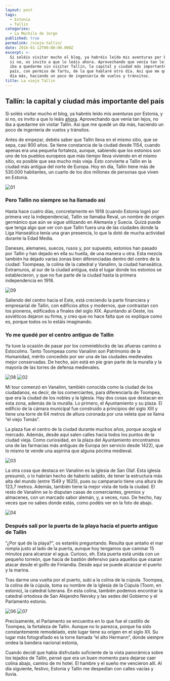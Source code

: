 ```yaml
---
layout: post
tags:
  - Estonia
  - Tallin
categories:
  - La Mochila de Jorge
published: true
permalink: /vieja-tallin/
date: 2016-01-12T00:00:00.000Z
excerpt: >-
  Si soléis visitar mucho el blog, ya habréis leído mis aventuras por Estonia, y
  si no, os invito a que lo leáis ahora. Aprovechando que venía tan lejos, no
  iba a quedarme sin visitar Tallin, la capital y ciudad más importante del
  país, con permiso de Tartu, de la que hablaré otro día. Así que me quedé un
  día más, haciendo un poco de ingeniería de vuelos y tránsitos.
title: La vieja Tallin
---
```

## Tallín: la capital y ciudad más importante del país
Si soléis visitar mucho el blog, ya habréis leído mis aventuras por Estonia, y si no, os invito a que lo leáis [ahora](https://archivo.yrjo.eu/evs-estonia-trabajo/). Aprovechando que venía tan lejos, no iba a quedarme sin visitar Tallin. Así que me quedé un día más, haciendo un poco de ingeniería de vuelos y tránsitos. 

Antes de empezar, debéis saber que Tallin lleva en el mismo sitio, que se sepa, casi 900 años. Se tiene constancia de la ciudad desde 1154, cuando apenas era una pequeña fortaleza, aunque, sabiendo que los estonios son uno de los pueblos europeos que más tiempo lleva viviendo en el mismo sitio, es posible que sea mucho más vieja. Ésto convierte a Tallin en la ciudad más antigua del norte de Europa. Hoy en día, Tallin tiene más de 530.000 habitantes, un cuarto de los dos millones de personas que viven en Estonia.

![01](https://raw.githubusercontent.com/eyrjo/archivo/49696e0f31acd9b95c369446301d6725653ce7c2/assets/img/tallin/01.jpg)

### Pero Tallin no siempre se ha llamado así
Hasta hace cuatro días, concretamente en 1918 (cuando Estonia logró por primera vez la independencia), Tallin se llamaba Reval, un nombre de origen germánico que aún se sigue utilizando en Alemania y Suecia. Quizá puede que tenga algo que ver con que Tallin fuera una de las ciudades donde la Liga Hanseática tenía una gran presencia, lo que la dotó de mucha actividad durante la Edad Media. 

Daneses, alemanes, suecos, rusos y, por supuesto, estonios han pasado por Tallin y han dejado en ella su huella, de una manera u otra. Esta mezcla también ha dejado varias zonas bien diferenciadas dentro del centro de la ciudad: Toompeaa, la colina de la catedral y Vanalinn, la ciudad hanseática. Extramuros, al sur de la ciudad antigua, está el lugar donde los estonios se establecieron, y que no fue parte de la ciudad hasta la primera independencia en 1918. 

![09](https://raw.githubusercontent.com/eyrjo/archivo/49696e0f31acd9b95c369446301d6725653ce7c2/assets/img/tallin/09.jpg)

Saliendo del centro hacia el Este, está creciendo la parte financiera y empresarial de Tallin, con edificios altos y modernos, que contrastan con los pioneros, edificados a finales del siglo XIX. Apuntando al Oeste, los soviéticos dejaron su firma, y creo que no hace falta que os explique como es, porque todos os lo estáis imaginando. 

### Yo me quedé por el centro antiguo de Tallin
Ya tuve la ocasión de pasar por los commieblocks de las afueras camino a Estocolmo. Tanto Toompeaa como Vanalinn son Patrimonio de la Humanidad, mérito concedido por ser una de las ciudades medievales mejor conservadas. De hecho, aún está en pie gran parte de la muralla y la mayoría de las torres de defensa medievales. 

![08](https://raw.githubusercontent.com/eyrjo/archivo/6b33e2069be07b54896aa8c06e6c0647c6481059/assets/img/tallin/08.jpg)
![02](https://raw.githubusercontent.com/eyrjo/archivo/49696e0f31acd9b95c369446301d6725653ce7c2/assets/img/tallin/02.jpg)

Mi tour comenzó en Vanalinn, también conocida como la ciudad de los ciudadanos, es decir, de los comerciantes, para diferenciarla de Toompea, que era la ciudad de los nobles y la Iglesia. Hay dos cosas que destacan en esta zona, además de la muralla. Lo primero, el Ayuntamiento y su plaza. El edificio de la cámara municipal fue construido a principios del siglo XIII y tiene una torre de 64 metros de altura coronada por una veleta que se llama “el viejo Tomás”. 

La plaza fue el centro de la ciudad durante muchos años, porque acogía el mercado. Además, desde aquí salen calles hacia todos los puntos de la ciudad vieja. Como curiosidad, en la plaza del Ayuntamiento encontramos una de las farmacias más antiguas de Europa (en servicio desde 1422), que lo mismo te vende una aspirina que alguna pócima medieval.

![03](https://raw.githubusercontent.com/eyrjo/archivo/d2118e76c4e793bf4534d9beb5f304aef86f4799/assets/img/tallin/03.jpg)

La otra cosa que destaca en Vanalinn es la iglesia de San Olaf. Esta iglesia presumió, o lo habrían hecho de haberlo sabido, de tener la estructura más alta del mundo (entre 1549 y 1625), pues su campanario tiene una altura de 123,7 metros. Además, también tiene la mejor vista de toda la ciudad. El resto de Vanalinn se lo disputan casas de comerciantes, gremios y almacenes, con un marcado sabor alemán, y, a veces, ruso. De hecho, hay veces que no sabes donde estás, como podéis ver en la foto de abajo.

![04](https://raw.githubusercontent.com/eyrjo/archivo/8fa24fcb506df070275b163583214071a2d9a6b4/assets/img/tallin/04.jpg)

### Después salí por la puerta de la playa hacia el puerto antiguo de Tallin
“¿Por qué de la playa?”, os estaréis preguntando. Resulta que antaño el mar rompía justo al lado de la puerta, aunque hoy tengamos que caminar 15 minutos para alcanzar el agua. Curioso, eh. Esta puerta está unida con un pequeño torreón, que hacía de bastión defensivo para aquellos que osaran atacar desde el golfo de Finlandia. Desde aquí se puede alcanzar el puerto y la marina. 

Tras darme una vuelta por el puerto, subí a la colina de la cúpula. Toompea, la colina de la cúpula, toma su nombre de la Iglesia de la Cúpula (Toom, en estonio), la catedral luterana. En esta colina, también podemos encontrar la catedral ortodoxa de San Alejandro Nevsky y las sedes del Gobierno y el Parlamento estonio. 

![06](https://raw.githubusercontent.com/eyrjo/archivo/d9f45732eb4a1d17ab413e196c6e7672f8f849d8/assets/img/tallin/06.jpg)
![07](https://raw.githubusercontent.com/eyrjo/archivo/49696e0f31acd9b95c369446301d6725653ce7c2/assets/img/tallin/07.jpg)

Precisamente, el Parlamento se encuentra en lo que fue el castillo de Toompea, la fortaleza de Tallin. Aunque no lo parezca, porque ha sido constantemente remodelado, este lugar tiene su origen en el siglo XII. Su lugar más fotografiado es la torre llamada “el alto Hermann”, donde siempre ondea la bandera nacional estonia,

Cuando decidí que había disfrutado suficiente de la vista panorámica sobre los tejados de Tallin, pensé que era un buen momento para dejarse caer colina abajo, camino de mi hotel. El hambre y el sueño me vencieron allí. Al día siguiente, festivo, Estonia y Tallin me despedían con calles vacías y lluvia.

